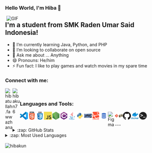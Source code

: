 ### Hello World, I'm Hiba  👋

 <img align="right" alt="GIF" src="https://c.tenor.com/NOYF3f82b_gAAAAC/programmer.gif?raw=true" width="500"  />


## I'm a student from SMK Raden Umar Said Indonesia!
- 🌱 I’m currently learning Java, Python, and PHP
- 👯 I’m looking to collaborate on open source
- 💬 Ask me about ... Anything
- 😄 Pronouns: He/him
- ⚡ Fun fact: I like to play games and watch movies in my spare time


### Connect with me:
<a href="https://fb.com/hibatullah.fawwazhana" target="blank"><img align="left" alt="hibatullah.fawwazhana" width="24px" src="https://icon-library.com/images/facebook-icon-black-and-white-vector/facebook-icon-black-and-white-vector-15.jpg" /></a>
<a href="https://instagram.com/hibakun76" target="blank"><img align="left" alt="hibakun76" width="24px" src="https://cdn.jsdelivr.net/npm/simple-icons@3.0.1/icons/instagram.svg" /></a>

<br />

### Languages and Tools:

<img align="left" alt="Visual Studio Code" width="26px" src="https://raw.githubusercontent.com/github/explore/80688e429a7d4ef2fca1e82350fe8e3517d3494d/topics/visual-studio-code/visual-studio-code.png" />
<img align="left" alt="HTML5" width="26px" src="https://raw.githubusercontent.com/github/explore/80688e429a7d4ef2fca1e82350fe8e3517d3494d/topics/html/html.png" />
<img align="left" alt="CSS3" width="26px" src="https://raw.githubusercontent.com/github/explore/80688e429a7d4ef2fca1e82350fe8e3517d3494d/topics/css/css.png" />
<img align="left" alt="JavaScript" width="26px" src="https://raw.githubusercontent.com/github/explore/80688e429a7d4ef2fca1e82350fe8e3517d3494d/topics/javascript/javascript.png" />
<img align="left" alt="Node.js" width="26px" src="https://raw.githubusercontent.com/github/explore/80688e429a7d4ef2fca1e82350fe8e3517d3494d/topics/nodejs/nodejs.png" />
<img align="left" alt="CSharp" width="26px" src="https://raw.githubusercontent.com/devicons/devicon/master/icons/csharp/csharp-original.svg" />
<img align="left" alt="java" width="26px" src="https://raw.githubusercontent.com/devicons/devicon/master/icons/java/java-original.svg" />
<img align="left" alt="python" width="26px" src="https://raw.githubusercontent.com/github/explore/80688e429a7d4ef2fca1e82350fe8e3517d3494d/topics/python/python.png" />
<img align="left" alt="php" width="26px" src="https://raw.githubusercontent.com/devicons/devicon/master/icons/php/php-original.svg" />
<img align="left" alt="laravel" width="26px" src="https://raw.githubusercontent.com/devicons/devicon/master/icons/laravel/laravel-plain-wordmark.svg" />
<img align="left" alt="SQL" width="26px" src="https://raw.githubusercontent.com/github/explore/80688e429a7d4ef2fca1e82350fe8e3517d3494d/topics/sql/sql.png" />
<img align="left" alt="Figma" width="23px" src="https://www.vectorlogo.zone/logos/figma/figma-icon.svg" />
<img align="left" alt="Git" width="26px" src="https://raw.githubusercontent.com/github/explore/80688e429a7d4ef2fca1e82350fe8e3517d3494d/topics/git/git.png" />
<img align="left" alt="GitHub" width="26px" src="https://raw.githubusercontent.com/github/explore/78df643247d429f6cc873026c0622819ad797942/topics/github/github.png" />
<img align="left" alt="Docker" width="26px" src="https://raw.githubusercontent.com/github/explore/80688e429a7d4ef2fca1e82350fe8e3517d3494d/topics/docker/docker.png" />
<img align="left" alt="Terminal" width="26px" src="https://raw.githubusercontent.com/github/explore/80688e429a7d4ef2fca1e82350fe8e3517d3494d/topics/terminal/terminal.png" />

<br />
<br />
---

<details>
  <summary>:zap: GitHub Stats</summary>

  <img align="left" alt="Hibatullah Fawwaz Hana's" src="https://github-readme-stats.vercel.app/api?username=hibakun&show_icons=true&hide_border=true" />

</details>

<details>
  <summary>:zap: Most Used Languages</summary>

<img align="left" alt="Hiba GitHub Top Languages" src="https://github-readme-stats.vercel.app/api/top-langs/?username=hibakun" />

</details>

<br />
<img src="https://komarev.com/ghpvc/?username=hibakun&label=Profile%20views&color=0e75b6&style=flat" alt="hibakun" />

